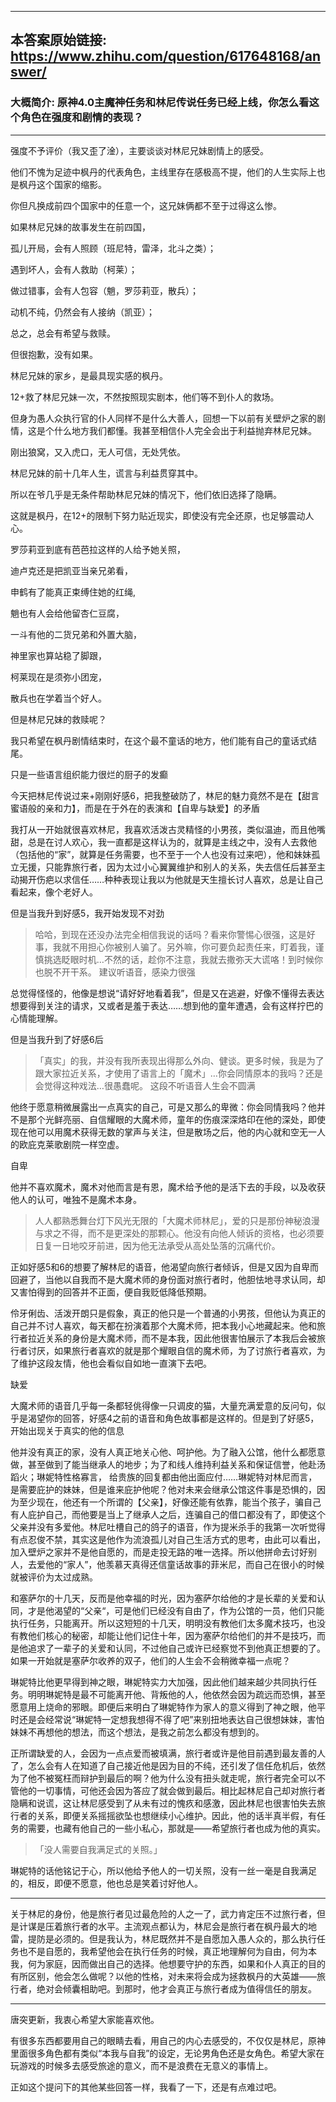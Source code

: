 ----------------------------------------
## 本答案原始链接: https://www.zhihu.com/question/617648168/answer/
### 大概简介: 原神4.0主魔神任务和林尼传说任务已经上线，你怎么看这个角色在强度和剧情的表现？
----------------------------------------
强度不予评价（我又歪了淦），主要谈谈对林尼兄妹剧情上的感受。

他们不愧为足迹中枫丹的代表角色，主线里存在感极高不提，他们的人生实际上也是枫丹这个国家的缩影。

你但凡换成前四个国家中的任意一个，这兄妹俩都不至于过得这么惨。

如果林尼兄妹的故事发生在前四国，

孤儿开局，会有人照顾（班尼特，雷泽，北斗之类）；

遇到坏人，会有人救助（柯莱）；

做过错事，会有人包容（魈，罗莎莉亚，散兵）；

动机不纯，仍然会有人接纳（凯亚）；

总之，总会有希望与救赎。

但很抱歉，没有如果。

林尼兄妹的家乡，是最具现实感的枫丹。

12+救了林尼兄妹一次，不然按照现实剧本，他们等不到仆人的救场。

但身为愚人众执行官的仆人同样不是什么大善人，回想一下以前有关壁炉之家的剧情，这是个什么地方我们都懂。我甚至相信仆人完全会出于利益抛弃林尼兄妹。

刚出狼窝，又入虎口，无人可信，无处凭依。

林尼兄妹的前十几年人生，谎言与利益贯穿其中。

所以在爷几乎是无条件帮助林尼兄妹的情况下，他们依旧选择了隐瞒。

这就是枫丹，在12+的限制下努力贴近现实，即使没有完全还原，也足够震动人心。

罗莎莉亚到底有芭芭拉这样的人给予她关照，

迪卢克还是把凯亚当亲兄弟看，

申鹤有了能真正束缚住她的红绳,

魈也有人会给他留杏仁豆腐，

一斗有他的二货兄弟和外置大脑，

神里家也算站稳了脚跟，

柯莱现在是须弥小团宠，

散兵也在学着当个好人。

但是林尼兄妹的救赎呢？

我只希望在枫丹剧情结束时，在这个最不童话的地方，他们能有自己的童话式结尾。


只是一些语言组织能力很烂的厨子的发癫

今天把林尼传说过来+刚刚好感6，把我整破防了，林尼的魅力竟然不是在【甜言蜜语般的亲和力】，而是在于外在的表演和【自卑与缺爱】的矛盾

我打从一开始就很喜欢林尼，我喜欢活泼古灵精怪的小男孩，类似温迪，而且他嘴甜，总是在讨人欢心，我一直都是这样认为的，就算是主线之中，没有人去救他（包括他的“家”，就算是任务需要，也不至于一个人也没有过来吧），他和妹妹孤立无援，只能靠旅行者，因为太过小心翼翼维护和别人的关系，失去信任后甚至主动揭开伤疤以求信任……种种表现让我以为他就是天生擅长讨人喜欢，总是让自己看起来，像个老好人。

但是当我升到好感5，我开始发现不对劲

> 哈哈，到现在还没办法完全相信我说的话吗？看来你警惕心很强，这是好事，我就不用担心你被别人骗了。另外嘛，你可要负起责任来，盯着我，谨慎挑选眨眼时机…不然的话，趁你不注意，我就去撒弥天大谎咯！到时候你也脱不开干系。
> 建议听语音，感染力很强

总觉得怪怪的，他像是想说“请好好地看着我”，但是又在逃避，好像不懂得去表达想要得到关注的请求，又或者是羞于表达……想到他的童年遭遇，会有这样拧巴的心情能理解。

但是当我升到了好感6后

> 「真实」的我，并没有我所表现出得那么外向、健谈。更多时候，我是为了跟大家拉近关系，才使用了语言上的「魔术」…你会同情原本的我吗？还是会觉得这种戏法…很愚蠢呢。
> 这段不听语音人生会不圆满

他终于愿意稍微展露出一点真实的自己，可是又那么的卑微：你会同情我吗？他并不是那个光鲜亮丽、自信耀眼的大魔术师，童年的伤痕深深烙印在他的深处，即使现在他可以用魔术获得无数的掌声与关注，但是散场之后，他的内心就和空无一人的欧庇克莱歌剧院一样空虚。


自卑

他并不喜欢魔术，魔术对他而言是有恩，魔术给予他的是活下去的手段，以及收获他人的认可，唯独不是魔术本身。

> 人人都熟悉舞台灯下风光无限的「大魔术师林尼」，爱的只是那份神秘浪漫与求之不得，而不是更深处的那颗心。他没有向他人倾诉的资格，也必须要日复一日地咬牙前进，因为他无法承受从高处坠落的沉痛代价。

正如好感5和6的想要了解林尼的语音，他渴望向旅行者倾诉，但是又因为自卑而回避了，当他以自我而不是大魔术师的身份面对旅行者时，他胆怯地寻求认同，却又害怕得到的回答并不正面，便自我贬低降低预期。

伶牙俐齿、活泼开朗只是假象，真正的他只是一个普通的小男孩，但他认为真正的自己并不讨人喜欢，每天都在扮演着那个大魔术师，把本我小心地藏起来。他和旅行者拉近关系的身份是大魔术师，而不是本我，因此他很害怕展示了本我后会被旅行者讨厌，如果旅行者喜欢的就是那个耀眼自信的魔术师，为了讨旅行者喜欢，为了维护这段友情，他也会看似自如地一直演下去吧。


缺爱

大魔术师的语音几乎每一条都轻佻得像一只调皮的猫，大量充满爱意的反问句，似乎是渴望你的回答，好感4之前的语音和角色故事都是这样的。但是到了好感5，开始出现关于真实的他的信息

他并没有真正的家，没有人真正地关心他、呵护他。为了融入公馆，他什么都愿意做，甚至做到了能当继承人的地步；为了和线人维持利益关系和保证信誉，他赴汤蹈火；琳妮特性格寡言， 给贵族的回复都由他出面应付……琳妮特对林尼而言，是需要庇护的妹妹，但是谁来庇护他呢？他对未来会继承公馆这件事是恐惧的，因为至少现在，他还有一个所谓的【父亲】，好像还能有依靠，能当个孩子，骗自己有人庇护自己，而他要是当上了继承人之后，连骗自己的借口都没有了，即使这个父亲并没有多爱他。林尼吐槽自己的鸽子的语音，作为提米杀手的我第一次听觉得有点忍俊不禁，其实这是他作为流浪孤儿对自己生活方式的思考，由此可以看出，加入壁炉之家并不是他自愿的，而是走投无路的唯一选择。所以他拼命去讨好别人，去爱他的“家人”，他羡慕天真得还信童话故事的菲米尼，而自己在很小的时候就被评价为太过成熟。

和塞萨尔的十几天，反而是他幸福的时光，因为塞萨尔给他的才是长辈的关爱和认同，才是他渴望的“父亲“，可是他们已经没有自由了，作为公馆的一员，他们只能执行任务，只能离开。所以这短短的十几天，明明没有教他们太多魔术技巧，也没有教他们核心的秘密，却能让他们记住十年，因为塞萨尔给他们的并不是技巧，而是他追求了一辈子的关爱和认同，不过他自己或许已经察觉不到他真正想要的了。如果一开始就是塞萨尔收养的双子，他们的人生会不会稍微幸福一点呢？

琳妮特比他更早得到神之眼，琳妮特实力大加强，因此他们越来越少共同执行任务。明明琳妮特是最不可能离开他、背叛他的人，他依然会因为疏远而恐惧，甚至愿意用上烧命的邪眼。即便后来明白了琳妮特作为家人的意义得到了神之眼，他平时还是会经常说“琳妮特一定想我想得不得了吧”来别扭地表达自己很想妹妹，害怕妹妹不再想他的想法，而这个想法，是我之前怎么都没有想到的。

正所谓缺爱的人，会因为一点点爱而被填满，旅行者或许是他目前遇到最友善的人了，怎么会有人在知道了自己接近他是因为目的不纯，还引发了信任危机后，依然为了他不被冤枉而辩护到最后的啊？他为什么没有扭头就走呢，旅行者完全可以不管他的一切事情，可他还会因为答应了就会做到最后。相比起林尼自己却对旅行者隐瞒和说谎，这让林尼感受到了从未有过的愧疚和感激，因此林尼也很害怕失去旅行者的关系，即便关系摇摇欲坠也想继续小心维护。因此，他的话半真半假，有任务的需要，也藏有他自己的一些小私心，那就是——希望旅行者也成为他的真实。

> 「没人需要自我满足式的关照。」

琳妮特的话他铭记于心，所以他给予他人的一切关照，没有一丝一毫是自我满足的，相反，即便不愿意，他也总是笑着讨好他人。

----------------------------------------

关于林尼的身份，他是旅行者见过最危险的人之一了，武力肯定压不过旅行者，但是计谋是压着旅行者的水平。主流观点都认为，林尼会是旅行者在枫丹最大的地雷，提防是必须的。但是我认为，林尼既然并不是自愿加入愚人众的，那么执行任务也不是自愿的，我希望他会在执行任务的时候，真正地理解何为自由，何为本我，何为家庭，因而做出自己的选择。他想要守护的东西，如果和仆人真正的目的有所区别，他会怎么做呢？以他的性格，对未来将会成为拯救枫丹的大英雄——旅行者，绝对会倾囊相助吧。到那时，他才会真正与旅行者成为值得信任的朋友。

----------------------------------------

唐突更新，我衷心希望大家能喜欢他。

有很多东西都要用自己的眼睛去看，用自己的内心去感受的，不仅仅是林尼，原神里面很多角色都有类似“本我与自我”的设定，无论男角色还是女角色。希望大家在玩游戏的时候多去感受旅途的意义，而不是浪费在无意义的事情上。

正如这个提问下的其他某些回答一样，我看了一下，还是有点难过吧。